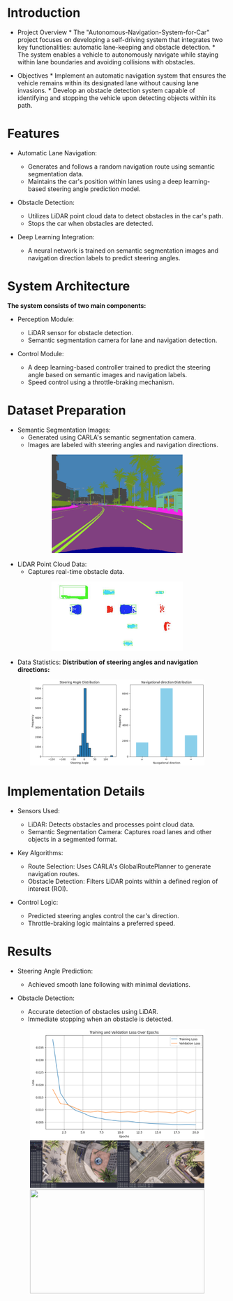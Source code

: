 # Introduction
* Project Overview
      * The "Autonomous-Navigation-System-for-Car" project focuses on developing a self-driving system that integrates two key functionalities: automatic lane-keeping and obstacle detection. 
      * The system enables a vehicle to autonomously navigate while staying within lane boundaries and avoiding collisions with obstacles.

* Objectives
      * Implement an automatic navigation system that ensures the vehicle remains within its designated lane without causing lane invasions.
      * Develop an obstacle detection system capable of identifying and stopping the vehicle upon detecting objects within its path.

# Features
* Automatic Lane Navigation:
    * Generates and follows a random navigation route using semantic segmentation data.
    * Maintains the car's position within lanes using a deep learning-based steering angle prediction model.

* Obstacle Detection:
    * Utilizes LiDAR point cloud data to detect obstacles in the car's path.
    * Stops the car when obstacles are detected.

* Deep Learning Integration:
    * A neural network is trained on semantic segmentation images and navigation direction labels to predict steering angles.

# System Architecture
**The system consists of two main components:**
* Perception Module:
    * LiDAR sensor for obstacle detection.
    * Semantic segmentation camera for lane and navigation detection.

* Control Module:
    * A deep learning-based controller trained to predict the steering angle based on semantic images and navigation labels.
    * Speed control using a throttle-braking mechanism.


# Dataset Preparation
* Semantic Segmentation Images:
    * Generated using CARLA's semantic segmentation camera.
    * Images are labeled with steering angles and navigation directions.
  
<div align=center>
  <img src="/images/1728788476498592800_0_0.0.png" width="300" />
</div>

* LiDAR Point Cloud Data:
    * Captures real-time obstacle data.
<div align=center>
  <img src="/images/cloud_point_data.png" width="300" />
</div>

* Data Statistics:
**Distribution of steering angles and navigation directions:**
<div align=center>
  <img src="/images/data_distribution.png" width="400" />
</div>


# Implementation Details
* Sensors Used:
    * LiDAR: Detects obstacles and processes point cloud data.
    * Semantic Segmentation Camera: Captures road lanes and other objects in a segmented format.

* Key Algorithms:
    * Route Selection: Uses CARLA's GlobalRoutePlanner to generate navigation routes.
    * Obstacle Detection: Filters LiDAR points within a defined region of interest (ROI).

* Control Logic:
    * Predicted steering angles control the car's direction.
    * Throttle-braking logic maintains a preferred speed.

# Results
* Steering Angle Prediction:
    * Achieved smooth lane following with minimal deviations.

* Obstacle Detection:
    * Accurate detection of obstacles using LiDAR.
    * Immediate stopping when an obstacle is detected.


<div align=center>
  <img src="/images/training_validation_loss.png" width="400" />
</div>

<div align=center>
  <img src="/images/demo.png" width="400"/>
  <img src="/images/demo1.png" width="400" height="238"/> 
</div>








